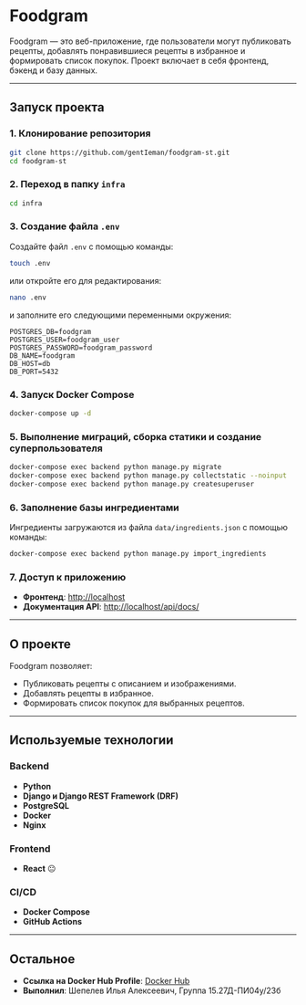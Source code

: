 # Foodgram

Foodgram — это веб-приложение, где пользователи могут публиковать рецепты, добавлять понравившиеся рецепты в избранное и формировать список покупок. Проект включает в себя фронтенд, бэкенд и базу данных.

---

## Запуск проекта

### 1. Клонирование репозитория
```bash
git clone https://github.com/gentIeman/foodgram-st.git
cd foodgram-st
```

### 2. Переход в папку `infra`
```bash
cd infra
```

### 3. Создание файла `.env`
Создайте файл `.env` с помощью команды:
```bash
touch .env
```
или откройте его для редактирования:
```bash
nano .env
```
и заполните его следующими переменными окружения:
```env
POSTGRES_DB=foodgram
POSTGRES_USER=foodgram_user
POSTGRES_PASSWORD=foodgram_password
DB_NAME=foodgram
DB_HOST=db
DB_PORT=5432
```

### 4. Запуск Docker Compose
```bash
docker-compose up -d
```

### 5. Выполнение миграций, сборка статики и создание суперпользователя
```bash
docker-compose exec backend python manage.py migrate
docker-compose exec backend python manage.py collectstatic --noinput
docker-compose exec backend python manage.py createsuperuser
```

### 6. Заполнение базы ингредиентами
Ингредиенты загружаются из файла `data/ingredients.json` с помощью команды:
```bash
docker-compose exec backend python manage.py import_ingredients
```

### 7. Доступ к приложению
- **Фронтенд**: [http://localhost](http://localhost)
- **Документация API**: [http://localhost/api/docs/](http://localhost/api/docs/)

---

## О проекте

Foodgram позволяет:
- Публиковать рецепты с описанием и изображениями.
- Добавлять рецепты в избранное.
- Формировать список покупок для выбранных рецептов.

---

## Используемые технологии

### Backend
- **Python**
- **Django и Django REST Framework (DRF)**
- **PostgreSQL**
- **Docker**
- **Nginx**

### Frontend
- **React** 😐

### CI/CD
- **Docker Compose**
- **GitHub Actions**

---

## Остальное

- **Ссылка на Docker Hub Profile**: [Docker Hub](https://hub.docker.com/u/gentieman)
- **Выполнил**: Шепелев Илья Алексеевич, Группа 15.27Д-ПИ04у/23б
